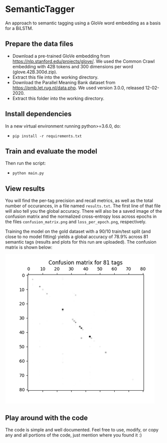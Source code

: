 # SemanticTagger
An approach to semantic tagging using a GloVe word embedding as a basis for a BiLSTM.

## Prepare the data files
- Download a pre-trained GloVe embedding from <https://nlp.stanford.edu/projects/glove/>. We used the Common Crawl embedding with 42B tokens and 300 dimensions per word (glove.42B.300d.zip).
- Extract this file into the working directory.
- Download the Parallel Meaning Bank dataset from <https://pmb.let.rug.nl/data.php>. We used version 3.0.0, released 12-02-2020.
- Extract this folder into the working directory.

## Install dependencies
In a new virtual environment running python>=3.6.0, do:
- `pip install -r requirements.txt`

## Train and evaluate the model
Then run the script:
- `python main.py`

## View results
You will find the per-tag precision and recall metrics, as well as the total number of occurances, in a file named `results.txt`. The first line of that file will also tell you the global accuracy. There will also be a saved image of the confusion matrix and the normalized cross-entropy loss across epochs in the files `confusion_matrix.png` and `loss_per_epoch.png`, respectively.

Training the model on the gold dataset with a 90/10 train/test split (and close to no model fitting) yields a global accuracy of 78.9% across 81 semantic tags (results and plots for this run are uploaded). The confusion matrix is shown below:

![alt text](https://github.com/dashdeckers/SemanticTagger/blob/main/confusion_matrix.png?raw=true)


## Play around with the code
The code is simple and well documented. Feel free to use, modify, or copy any and all portions of the code, just mention where you found it :)
